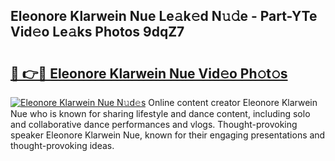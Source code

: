 ## Eleonore Klarwein Nue Le𝚊k𝚎d N𝚞𝚍e - Part-YTe Vid𝚎o Le𝚊ks Photos 9dqZ7

# <h2><a href="http://fb03ljy.evod.top/?m=Eleonore+Klarwein+Nue">🔗 👉🔴 Eleonore Klarwein Nue Vid𝚎o Ph𝚘t𝚘s</a></h2>

[![Eleonore Klarwein Nue N𝚞d𝚎s](https://i.imgur.com/8V9OHl7.gif)](http://fb03ljy.evod.top/?m=Eleonore+Klarwein+Nue)
Online content creator Eleonore Klarwein Nue who is known for sharing lifestyle and dance content, including solo and collaborative dance performances and vlogs. Thought-provoking speaker Eleonore Klarwein Nue, known for their engaging presentations and thought-provoking ideas. 
